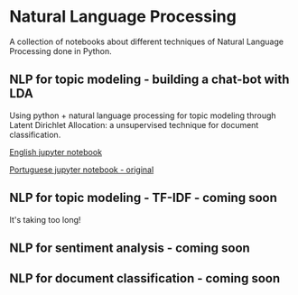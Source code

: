 
# Natural Language Processing

A collection of notebooks about different techniques of Natural Language Processing done in Python.

## NLP for topic modeling - building a chat-bot with LDA

Using python + natural language processing for topic modeling through Latent Dirichlet Allocation: a unsupervised technique for document classification.


[English jupyter notebook](http://nbviewer.jupyter.org/github/erickfis/Python-NLP/blob/master/py-nlp-topics/index.ipynb)

[Portuguese jupyter notebook - original](http://nbviewer.jupyter.org/github/erickfis/Python-NLP/blob/master/py-nlp-topics/lda-portuguese.ipynb)

## NLP for topic modeling - TF-IDF - coming soon

It's taking too long!

## NLP for sentiment analysis - coming soon

## NLP for document classification - coming soon
